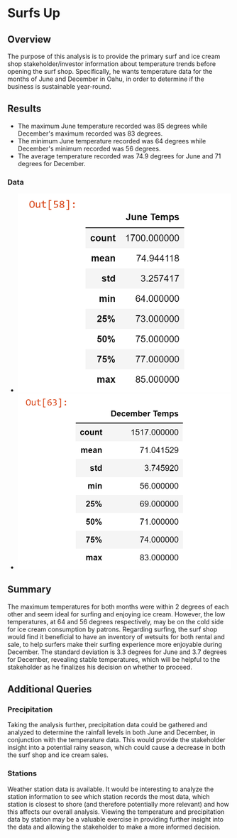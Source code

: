 # Surfs Up
## Overview
The purpose of this analysis is to provide the primary surf and ice cream shop stakeholder/investor information about temperature trends before opening the surf shop. Specifically, he wants temperature data for the months of June and December in Oahu, in order to determine if the business is sustainable year-round.

## Results
 - The maximum June temperature recorded was 85 degrees while December's maximum recorded was 83 degrees.
 - The minimum June temperature recorded was 64 degrees while December's minimum recorded was 56 degrees.
 - The average temperature recorded was 74.9 degrees for June and 71 degrees for December.
### Data 
 - ![June Temps"](./June_Temps.png)
 - ![December Temps](/December_Temps.png)

## Summary
The maximum temperatures for both months were within 2 degrees of each other and seem ideal for surfing and enjoying ice cream. However, the low temperatures, at 64 and 56 degrees respectively, may be on the cold side for ice cream consumption by patrons.  Regarding surfing, the surf shop would find it beneficial to have an inventory of wetsuits for both rental and sale, to help surfers make their surfing experience more enjoyable during December.  The standard deviation is 3.3 degrees for June and 3.7 degrees for December, revealing stable temperatures, which will be helpful to the stakeholder as he finalizes his decision on whether to proceed.

## Additional Queries
### Precipitation
Taking the analysis further, precipitation data could be gathered and analyzed to determine the rainfall levels in both June and December, in conjunction with the temperature data. This would provide the stakeholder insight into a potential rainy season, which could cause a decrease in both the surf shop and ice cream sales.
### Stations
Weather station data is available. It would be interesting to analyze the station information to see which station records the most data, which station is closest to shore (and therefore potentially more relevant) and how this affects our overall analysis.  Viewing the temperature and precipitation data by station may be a valuable exercise in providing further insight into the data and allowing the stakeholder to make a more informed decision.
